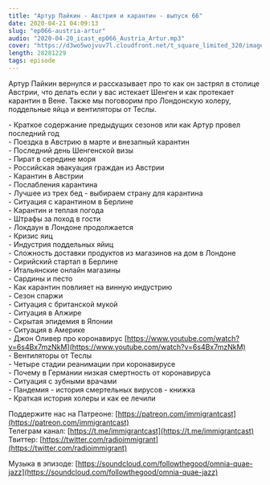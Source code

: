 ```yaml
---
title: "Артур Пайкин - Австрия и карантин - выпуск 66"
date: 2020-04-21 04:09:13
slug: "ep066-austria-artur"
audio: "2020-04-20_icast_ep066_Austria_Artur.mp3"
cover: "https://d3wo5wojvuv7l.cloudfront.net/t_square_limited_320/images.spreaker.com/original/f343fb101c8fd5324214a7ad78e6f3f6.jpg"
length: 28281229
tags: episode
---
```

Артур Пайкин вернулся и рассказывает про то как он застрял в столице Австрии, что делать если у вас истекает Шенген и как протекает карантин в Вене. Также мы поговорим про Лондонскую холеру, поддельные яйца и вентиляторы от Теслы.  
  
\- Краткое содержание предыдущих сезонов или как Артур провел последний год  
\- Поездка в Австрию в марте и внезапный карантин  
\- Последний день Шенгенской визы  
\- Пират в середине моря  
\- Российская эвакуация граждан из Австрии  
\- Карантин в Австрии  
\- Послабления карантина  
\- Лучшее из трех бед - выбираем страну для карантина  
\- Ситуация с карантином в Берлине  
\- Карантин и теплая погода  
\- Штрафы за поход в гости  
\- Локдаун в Лондоне продолжается  
\- Кризис яиц  
\- Индустрия поддельных яйиц  
\- Сложность доставки продуктов из магазинов на дом в Лондоне  
\- Сирийский стартап в Берлине  
\- Итальянские онлайн магазины  
\- Сардины и песто  
\- Как карантин повлияет на винную индустрию  
\- Сезон спаржи  
\- Ситуация с британской мукой  
\- Ситуация в Алжире  
\- Скрытая эпидемия в Японии  
\- Ситуация в Америке  
\- Джон Оливер про коронавирус [https://www.youtube.com/watch?v=6s4Bx7mzNkM](https://www.youtube.com/watch?v=6s4Bx7mzNkM)  
\- Вентиляторы от Теслы  
\- Четыре стадии реанимации при коронавирусе  
\- Почему в Германии низкая смертность от коронавируса  
\- Ситуация с зубными врачами  
\- Пандемия - история смертельных вирусов - книжка  
\- Краткая история холеры и как ее лечили  
  
Поддержите нас на Патреоне: [https://patreon.com/immigrantcast](https://patreon.com/immigrantcast)  
Телеграм канал: [https://t.me/immigrantcast](https://t.me/immigrantcast)  
Твиттер: [https://twitter.com/radioimmigrant](https://twitter.com/radioimmigrant)  
  
Музыка в эпизоде: [https://soundcloud.com/followthegood/omnia-quae-jazz](https://soundcloud.com/followthegood/omnia-quae-jazz)
